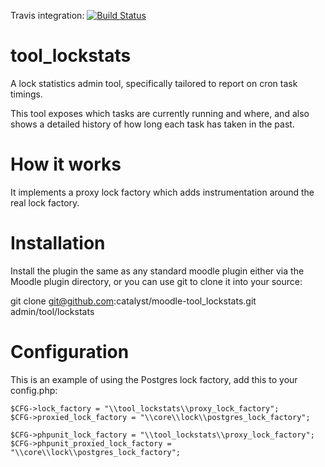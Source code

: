 Travis integration: [![Build Status](https://travis-ci.org/catalyst/moodle-tool_lockstats.svg?branch=master)](https://travis-ci.org/catalyst/moodle-tool_lockstats)

# tool_lockstats

A lock statistics admin tool, specifically tailored to report on cron task timings.

This tool exposes which tasks are currently running and where, and also shows a detailed
history of how long each task has taken in the past.

# How it works

It implements a proxy lock factory which adds instrumentation around the real lock factory.


# Installation

Install the plugin the same as any standard moodle plugin either via the Moodle plugin directory, or you can use git to clone it into your source:

git clone git@github.com:catalyst/moodle-tool_lockstats.git admin/tool/lockstats

# Configuration

This is an example of using the Postgres lock factory, add this to your config.php:

```
$CFG->lock_factory = "\\tool_lockstats\\proxy_lock_factory";
$CFG->proxied_lock_factory = "\\core\\lock\\postgres_lock_factory";

$CFG->phpunit_lock_factory = "\\tool_lockstats\\proxy_lock_factory";
$CFG->phpunit_proxied_lock_factory = "\\core\\lock\\postgres_lock_factory";
```
